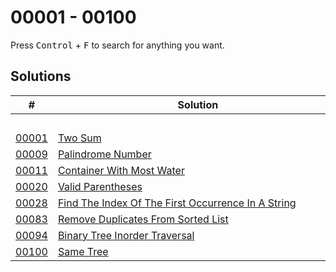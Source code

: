 # 00001 - 00100

Press <kbd>Control</kbd> + <kbd>F</kbd> to search for anything you want.

## Solutions
| # | Solution | Topic | Difficulty |
| --- | --- | --- | --- |
| | &emsp;&emsp;&emsp;&emsp;&emsp;&emsp;&emsp;&emsp;&emsp;&emsp;&emsp;&emsp;&emsp;&emsp;&emsp;&emsp;&emsp;&emsp;&emsp;&emsp;&emsp;&emsp;&emsp;&emsp;&emsp;&emsp;&emsp;&emsp; | &emsp;&emsp;&emsp;&emsp;&emsp;&emsp;&emsp;&emsp;&emsp;&emsp; | |  
| [00001](https://leetcode.com/problems/two-sum/) | [Two Sum](00001-two-sum.cpp) | `Hashmap` | Easy |  
| [00009](https://leetcode.com/problems/palindrome-number/) | [Palindrome Number](00009-palindrome-number.cpp) | `String` | Easy |  
| [00011](https://leetcode.com/problems/container-with-most-water/) | [Container With Most Water](00011-container-with-most-water.cpp) | `Two-Pointers` | Medium |  
| [00020](https://leetcode.com/problems/valid-parentheses/) | [Valid Parentheses](00020-valid-parentheses.cpp) | `Stack` | Easy |  
| [00028](https://leetcode.com/problems/find-the-index-of-the-first-occurrence-in-a-string/) | [Find The Index Of The First Occurrence In A String](00028-find-the-index-of-the-first-occurrence-in-a-string.cpp) | `String` | Easy |  
| [00083](https://leetcode.com/problems/remove-duplicates-from-sorted-list/) | [Remove Duplicates From Sorted List](00083-remove-duplicates-from-sorted-list.cpp) | `Linked-List` | Easy |  
| [00094](https://leetcode.com/problems/binary-tree-inorder-traversal/) | [Binary Tree Inorder Traversal](00094-binary-tree-inorder-traversal.cpp) | `Tree` | Easy |  
| [00100](https://leetcode.com/problems/same-tree/) | [Same Tree](00100-same-tree.cpp) | `Tree` | Easy |  
